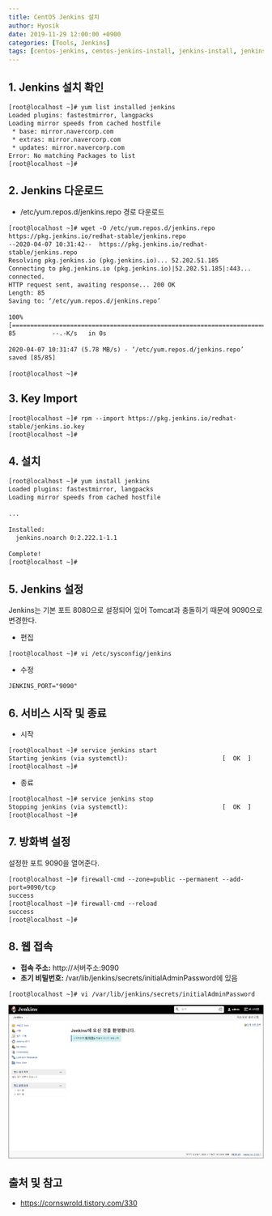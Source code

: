 ```yaml
---
title: CentOS Jenkins 설치
author: Hyosik
date: 2019-11-29 12:00:00 +0900
categories: [Tools, Jenkins]
tags: [centos-jenkins, centos-jenkins-install, jenkins-install, jenkins-설치, 젠킨스, 젠킨스-설치]
---
```


## 1. Jenkins 설치 확인

```shell
[root@localhost ~]# yum list installed jenkins
Loaded plugins: fastestmirror, langpacks
Loading mirror speeds from cached hostfile
 * base: mirror.navercorp.com
 * extras: mirror.navercorp.com
 * updates: mirror.navercorp.com
Error: No matching Packages to list
[root@localhost ~]#
```

## 2. Jenkins 다운로드

* /etc/yum.repos.d/jenkins.repo 경로 다운로드

```shell
[root@localhost ~]# wget -O /etc/yum.repos.d/jenkins.repo https://pkg.jenkins.io/redhat-stable/jenkins.repo
--2020-04-07 10:31:42--  https://pkg.jenkins.io/redhat-stable/jenkins.repo
Resolving pkg.jenkins.io (pkg.jenkins.io)... 52.202.51.185
Connecting to pkg.jenkins.io (pkg.jenkins.io)|52.202.51.185|:443... connected.
HTTP request sent, awaiting response... 200 OK
Length: 85
Saving to: ‘/etc/yum.repos.d/jenkins.repo’
 
100%[==============================================================================>] 85          --.-K/s   in 0s      
 
2020-04-07 10:31:47 (5.78 MB/s) - ‘/etc/yum.repos.d/jenkins.repo’ saved [85/85]
 
[root@localhost ~]#
```

## 3. Key Import

```shell
[root@localhost ~]# rpm --import https://pkg.jenkins.io/redhat-stable/jenkins.io.key
[root@localhost ~]#
```

## 4. 설치

```shell
[root@localhost ~]# yum install jenkins
Loaded plugins: fastestmirror, langpacks
Loading mirror speeds from cached hostfile
 
...
 
Installed:
  jenkins.noarch 0:2.222.1-1.1                                                                                                                                                                               
 
Complete!
[root@localhost ~]#
```

## 5. Jenkins 설정
Jenkins는 기본 포트 8080으로 설정되어 있어 Tomcat과 충돌하기 때문에 9090으로 변경한다.

* 편집

```shell
[root@localhost ~]# vi /etc/sysconfig/jenkins
```

* 수정

```text
JENKINS_PORT="9090"
```

## 6. 서비스 시작 및 종료
* 시작

```shell
[root@localhost ~]# service jenkins start
Starting jenkins (via systemctl):                          [  OK  ]
[root@localhost ~]#
```

* 종료

```shell
[root@localhost ~]# service jenkins stop
Stopping jenkins (via systemctl):                          [  OK  ]
[root@localhost ~]#
```

## 7. 방화벽 설정
설정한 포트 9090을 열어준다.

```shell
[root@localhost ~]# firewall-cmd --zone=public --permanent --add-port=9090/tcp
success
[root@localhost ~]# firewall-cmd --reload
success
[root@localhost ~]#
```

## 8. 웹 접속
* **접속 주소:** http://서버주소:9090
* **초기 비밀번호:**  /var/lib/jenkins/secrets/initialAdminPassword에 있음

```shell
[root@localhost ~]# vi /var/lib/jenkins/secrets/initialAdminPassword
```

![img001](/assets/img/2020-04-07-centos-jenkins-install/img001.png)

## 출처 및 참고
* <https://cornswrold.tistory.com/330>

